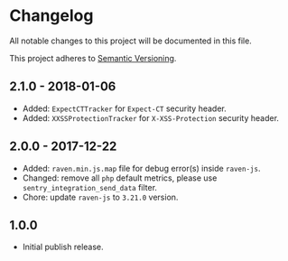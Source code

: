 # Changelog

All notable changes to this project will be documented in this file.

This project adheres to [Semantic Versioning](http://semver.org/spec/v2.0.0.html).

## 2.1.0 - 2018-01-06

* Added: `ExpectCTTracker` for `Expect-CT` security header.
* Added: `XXSSProtectionTracker` for `X-XSS-Protection` security header.

## 2.0.0 - 2017-12-22

* Added: `raven.min.js.map` file for debug error(s) inside `raven-js`.
* Changed: remove all `php` default metrics, please use `sentry_integration_send_data` filter.
* Chore: update `raven-js` to `3.21.0` version.

## 1.0.0

* Initial publish release.
